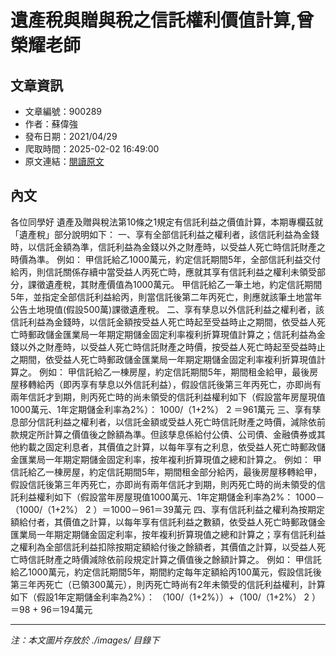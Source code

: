 # 遺產稅與贈與稅之信託權利價值計算,曾榮耀老師

## 文章資訊
- 文章編號：900289
- 作者：蘇偉強
- 發布日期：2021/04/29
- 爬取時間：2025-02-02 16:49:00
- 原文連結：[閱讀原文](https://real-estate.get.com.tw/Columns/detail.aspx?no=900289)

## 內文
各位同學好
遺產及贈與稅法第10條之1規定有信託利益之價值計算，本期專欄茲就「遺產稅」部分說明如下：
一、享有全部信託利益之權利者，該信託利益為金錢時，以信託金額為準，信託利益為金錢以外之財產時，以受益人死亡時信託財產之時價為準。
例如：
甲信託給乙1000萬元，約定信託期間5年，全部信託利益交付給丙，則信託關係存續中當受益人丙死亡時，應就其享有信託利益之權利未領受部分，課徵遺產稅，其財產價值為1000萬元。
甲信託給乙一筆土地，約定信託期間5年，並指定全部信託利益給丙，則當信託後第二年丙死亡，則應就該筆土地當年公告土地現值(假設500萬)課徵遺產稅。
二、享有孳息以外信託利益之權利者，該信託利益為金錢時，以信託金額按受益人死亡時起至受益時止之期間，依受益人死亡時郵政儲金匯業局一年期定期儲金固定利率複利折算現值計算之；信託利益為金錢以外之財產時，以受益人死亡時信託財產之時價，按受益人死亡時起至受益時止之期間，依受益人死亡時郵政儲金匯業局一年期定期儲金固定利率複利折算現值計算之。
例如：
甲信託給乙一棟房屋，約定信託期間5年，期間租金給甲，最後房屋移轉給丙（即丙享有孳息以外信託利益），假設信託後第三年丙死亡，亦即尚有兩年信託才到期，則丙死亡時的尚未領受的信託利益權利如下（假設當年房屋現值1000萬元、1年定期儲金利率為2%）：
1000/（1+2%）
2
＝961萬元
三、享有孳息部分信託利益之權利者，以信託金額或受益人死亡時信託財產之時價，減除依前款規定所計算之價值後之餘額為準。但該孳息係給付公債、公司債、金融債券或其他約載之固定利息者，其價值之計算，以每年享有之利息，依受益人死亡時郵政儲金匯業局一年期定期儲金固定利率，按年複利折算現值之總和計算之。
例如：
甲信託給乙一棟房屋，約定信託期間5年，期間租金部分給丙，最後房屋移轉給甲，假設信託後第三年丙死亡，亦即尚有兩年信託才到期，則丙死亡時的尚未領受的信託利益權利如下（假設當年房屋現值1000萬元、1年定期儲金利率為2%：
1000－（1000/（1+2%）
2
）＝1000－961＝39萬元
四、享有信託利益之權利為按期定額給付者，其價值之計算，以每年享有信託利益之數額，依受益人死亡時郵政儲金匯業局一年期定期儲金固定利率，按年複利折算現值之總和計算之；享有信託利益之權利為全部信託利益扣除按期定額給付後之餘額者，其價值之計算，以受益人死亡時信託財產之時價減除依前段規定計算之價值後之餘額計算之。
例如：
甲信託給乙1000萬元，約定信託期間5年，期間約定每年定額給丙100萬元，假設信託後第三年丙死亡（已領300萬元），則丙死亡時尚有2年未領受的信託利益權利，計算如下（假設1年定期儲金利率為2%）：
（100/（1+2%））+（100/（1+2%）
2
）＝98 + 96＝194萬元

---
*注：本文圖片存放於 ./images/ 目錄下*
